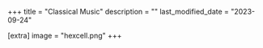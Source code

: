 +++
title = "Classical Music"
description = ""
last_modified_date = "2023-09-24"

[extra]
image = "hexcell.png"
+++



